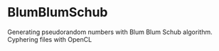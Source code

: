 # BlumBlumSchub
Generating pseudorandom numbers with Blum Blum Schub algorithm. Cyphering files with OpenCL

